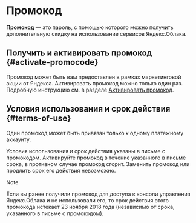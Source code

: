 # Промокод

**Промокод** — это пароль, с помощью которого можно получить дополнительную скидку на использование сервисов Яндекс.Облака. 


## Получить и активировать промокод {#activate-promocode}

Промокод может быть вам предоставлен в рамках маркетинговой акции от Яндекса.
Активировать промокод можно только один раз. Подробную инструкцию см. в разделе [Активировать промокод](../operations/activate-promocode.md).  

## Условия использования и срок действия  {#terms-of-use}

Один промокод может быть привязан только к одному платежному аккаунту. 

Условия использования и срок действия указаны в письме с промокодом. Активируйте промокод в течение указанного в письме срока, в противном случае промокод сгорит. Заменить промокод или продлить срок его действия невозможно.

> [!NOTE]
>
> Если вы ранее получили промокод для доступа к консоли управления Яндекс.Облака и не использовали его, то срок действия этого промокода истекает 23 ноября 2018 года (независимо от срока, указанного в письме с промокодом). 
>


